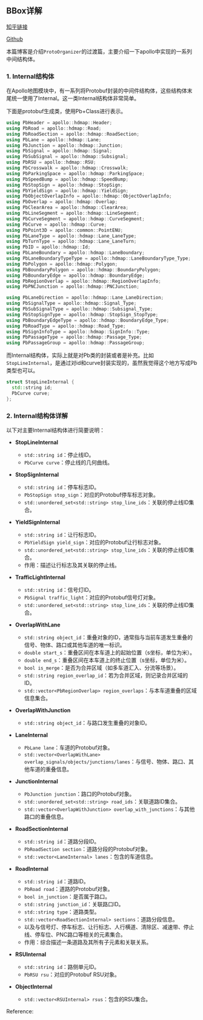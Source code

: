 <!--
 * @Author: LOTEAT
 * @Date: 2025-07-07 13:29:52
-->

## BBox详解

[知乎链接]()

[Github]()

本篇博客是介绍`ProtoOrganizer`的过渡篇，主要介绍一下apollo中实现的一系列中间结构体。

### 1. Internal结构体

在Apollo地图模块中，有一系列将Protobuf封装的中间件结构体，这些结构体末尾统一使用了Internal。这一类Internal结构体非常简单。

下面是protobuf生成类，使用Pb+Class进行表示。

```cpp
using PbHeader = apollo::hdmap::Header;
using PbRoad = apollo::hdmap::Road;
using PbRoadSection = apollo::hdmap::RoadSection;
using PbLane = apollo::hdmap::Lane;
using PbJunction = apollo::hdmap::Junction;
using PbSignal = apollo::hdmap::Signal;
using PbSubSignal = apollo::hdmap::Subsignal;
using PbRSU = apollo::hdmap::RSU;
using PbCrosswalk = apollo::hdmap::Crosswalk;
using PbParkingSpace = apollo::hdmap::ParkingSpace;
using PbSpeedBump = apollo::hdmap::SpeedBump;
using PbStopSign = apollo::hdmap::StopSign;
using PbYieldSign = apollo::hdmap::YieldSign;
using PbObjectOverlapInfo = apollo::hdmap::ObjectOverlapInfo;
using PbOverlap = apollo::hdmap::Overlap;
using PbClearArea = apollo::hdmap::ClearArea;
using PbLineSegment = apollo::hdmap::LineSegment;
using PbCurveSegment = apollo::hdmap::CurveSegment;
using PbCurve = apollo::hdmap::Curve;
using PbPoint3D = apollo::common::PointENU;
using PbLaneType = apollo::hdmap::Lane_LaneType;
using PbTurnType = apollo::hdmap::Lane_LaneTurn;
using PbID = apollo::hdmap::Id;
using PbLaneBoundary = apollo::hdmap::LaneBoundary;
using PbLaneBoundaryTypeType = apollo::hdmap::LaneBoundaryType_Type;
using PbPolygon = apollo::hdmap::Polygon;
using PbBoundaryPolygon = apollo::hdmap::BoundaryPolygon;
using PbBoundaryEdge = apollo::hdmap::BoundaryEdge;
using PbRegionOverlap = apollo::hdmap::RegionOverlapInfo;
using PbPNCJunction = apollo::hdmap::PNCJunction;

using PbLaneDirection = apollo::hdmap::Lane_LaneDirection;
using PbSignalType = apollo::hdmap::Signal_Type;
using PbSubSignalType = apollo::hdmap::Subsignal_Type;
using PbStopSignType = apollo::hdmap::StopSign_StopType;
using PbBoundaryEdgeType = apollo::hdmap::BoundaryEdge_Type;
using PbRoadType = apollo::hdmap::Road_Type;
using PbSignInfoType = apollo::hdmap::SignInfo::Type;
using PbPassageType = apollo::hdmap::Passage_Type;
using PbPassageGroup = apollo::hdmap::PassageGroup;
```

而Internal结构体，实际上就是对Pb类的封装或者是补充。比如`StopLineInternal`，是通过对id和curve封装实现的，虽然我觉得这个地方写成Pb类型也可以。

```cpp
struct StopLineInternal {
  std::string id;
  PbCurve curve;
};
```

### 2. Internal结构体详解

以下对主要Internal结构体进行简要说明：

-   **StopLineInternal**

    -   `std::string id`：停止线ID。
    -   `PbCurve curve`：停止线的几何曲线。

-   **StopSignInternal**

    -   `std::string id`：停车标志ID。
    -   `PbStopSign stop_sign`：对应的Protobuf停车标志对象。
    -   `std::unordered_set<std::string> stop_line_ids`：关联的停止线ID集合。

-   **YieldSignInternal**

    -   `std::string id`：让行标志ID。
    -   `PbYieldSign yield_sign`：对应的Protobuf让行标志对象。
    -   `std::unordered_set<std::string> stop_line_ids`：关联的停止线ID集合。
    -   作用：描述让行标志及其关联的停止线。

-   **TrafficLightInternal**

    -   `std::string id`：信号灯ID。
    -   `PbSignal traffic_light`：对应的Protobuf信号灯对象。
    -   `std::unordered_set<std::string> stop_line_ids`：关联的停止线ID集合。

-   **OverlapWithLane**

    -   `std::string object_id`：重叠对象的ID，通常指与当前车道发生重叠的信号、物体、路口或其他车道的唯一标识。
    -   `double start_s`：重叠区间在本车道上的起始位置（s坐标，单位为米）。
    -   `double end_s`：重叠区间在本车道上的终止位置（s坐标，单位为米）。
    -   `bool is_merge`：是否为合并区域（如多车道汇入、分流等场景）。
    -   `std::string region_overlap_id`：若为合并区域，则记录合并区域的ID。
    -   `std::vector<PbRegionOverlap> region_overlaps`：与本车道重叠的区域信息集合。

-   **OverlapWithJunction**

    -   `std::string object_id`：与路口发生重叠的对象ID。

-   **LaneInternal**

    -   `PbLane lane`：车道的Protobuf对象。
    -   `std::vector<OverlapWithLane> overlap_signals/objects/junctions/lanes`：与信号、物体、路口、其他车道的重叠信息。

-   **JunctionInternal**

    -   `PbJunction junction`：路口的Protobuf对象。
    -   `std::unordered_set<std::string> road_ids`：关联道路ID集合。
    -   `std::vector<OverlapWithJunction> overlap_with_junctions`：与其他路口的重叠信息。

-   **RoadSectionInternal**

    -   `std::string id`：道路分段ID。
    -   `PbRoadSection section`：道路分段的Protobuf对象。
    -   `std::vector<LaneInternal> lanes`：包含的车道信息。

-   **RoadInternal**

    -   `std::string id`：道路ID。
    -   `PbRoad road`：道路的Protobuf对象。
    -   `bool in_junction`：是否属于路口。
    -   `std::string junction_id`：关联路口ID。
    -   `std::string type`：道路类型。
    -   `std::vector<RoadSectionInternal> sections`：道路分段信息。
    -   以及与信号灯、停车标志、让行标志、人行横道、清除区、减速带、停止线、停车位、PNC路口等相关的元素集合。
    -   作用：综合描述一条道路及其所有子元素和关联关系。

-   **RSUInternal**

    -   `std::string id`：路侧单元ID。
    -   `PbRSU rsu`：对应的Protobuf RSU对象。

-   **ObjectInternal**

    -   `std::vector<RSUInternal> rsus`：包含的RSU集合。



Reference:

